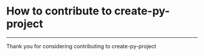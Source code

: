 <h1>How to contribute to create-py-project</h1>
<hr>
<p>Thank you for considering contributing to create-py-project</p>
